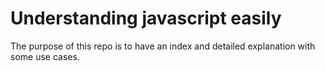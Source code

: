 # Understanding javascript easily

The purpose of this repo is to have an index and detailed explanation with some use cases.
